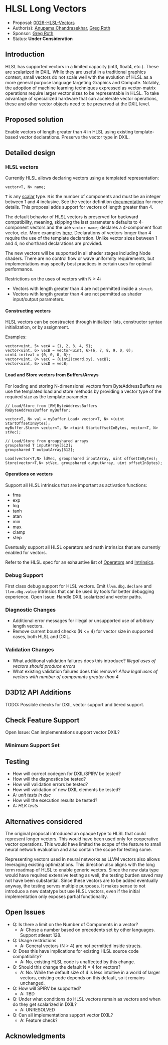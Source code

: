 <!-- {% raw %} -->

# HLSL Long Vectors

* Proposal: [0026-HLSL-Vectors](0026-hlsl-vector-type.md)
* Author(s): [Anupama Chandrasekhar](https://github.com/anupamachandra), [Greg Roth](https://github.com/pow2clk)
* Sponsor: [Greg Roth](https://github.com/pow2clk)
* Status: **Under Consideration**

## Introduction

HLSL has supported vectors in a limited capacity (int3, float4, etc.).
These are scalarized in DXIL.
While they are useful in a traditional graphics context,
 small vectors do not scale well with the evolution of HLSL as a more general purpose language targeting Graphics and Compute.
Notably, the adoption of machine learning techniques expressed as vector-matrix operations require larger vector sizes to be representable in HLSL.
To take advantage of specialized hardware that can accelerate vector operations,
 these and other vector objects need to be preserved at the DXIL level.

## Proposed solution

Enable vectors of length greater than 4 in HLSL using existing template-based vector declarations.
Preserve the vector type in DXIL.

## Detailed design

### HLSL vectors

Currently HLSL allows declaring vectors using a templated representation:

```hlsl
vector<T, N> name;
```

`T` is any [scalar](https://learn.microsoft.com/en-us/windows/win32/direct3dhlsl/dx-graphics-hlsl-scalar) type.
`N` is the number of components and must be an integer between 1 and 4 inclusive.
See the vector definition [documentation](https://learn.microsoft.com/en-us/windows/win32/direct3dhlsl/dx-graphics-hlsl-vector) for more details.
This proposal adds support for vectors of length greater than 4.

The default behavior of HLSL vectors is preserved for backward compatibility, meaning, skipping the last parameter `N`
defaults to 4-component vectors and the use `vector name;` declares a 4-component float vector, etc. More examples
[here](https://learn.microsoft.com/en-us/windows/win32/direct3dhlsl/dx-graphics-hlsl-vector).
Declarations of vectors longer than 4 require the use of the template declaration.
Unlike vector sizes between 1 and 4, no shorthand declarations are provided.

The new vectors will be supported in all shader stages including Node shaders. There are no control flow or wave
uniformity requirements, but implementations may specify best practices in certain uses for optimal performance.

Restrictions on the uses of vectors with N > 4:

* Vectors with length greater than 4 are not permitted inside a `struct`.
* Vectors with length greater than 4 are not permitted as shader input/output parameters.

#### Constructing vectors

HLSL vectors can be constructed through initializer lists, constructor syntax initialization, or by assignment.

Examples:

``` hlsl
vector<uint, 5> vecA = {1, 2, 3, 4, 5};
vector<uint, 6> vecB = vector<uint, 6>(6, 7, 8, 9, 0, 0);
uint4 initval = {0, 0, 0, 0};
vector<uint, 8> vecC = {uint2(coord.xy), vecB};
vector<uint, 6> vecD = vecB;
```

#### Load and Store vectors from Buffers/Arrays

For loading and storing N-dimensional vectors from ByteAddressBuffers we use the templated load and store methods
by providing a vector type of the required size as the template parameter.

```hlsl
// Load/Store from [RW]ByteAddressBuffers
RWByteAddressBuffer myBuffer;

vector<T, N> val = myBuffer.Load< vector<T, N> >(uint StartOffsetInBytes);
myBuffer.Store< vector<T, N> >(uint StartoffsetInBytes, vector<T, N> stVec);

// Load/Store from groupshared arrays
groupshared T inputArray[512];
groupshared T outputArray[512];

Load(vector<T,N> ldVec, groupshared inputArray, uint offsetInBytes);
Store(vector<T,N> stVec, groupshared outputArray, uint offsetInBytes);
```

#### Operations on vectors

Support all HLSL intrinsics that are important as activation functions:

* fma
* exp
* log
* tanh
* atan
* min
* max
* clamp
* step

Eventually support all HLSL operators and math intrinsics that are currently enabled for vectors.

Refer to the HLSL spec for an exhaustive list of [Operators](https://learn.microsoft.com/en-us/windows/win32/direct3dhlsl/dx-graphics-hlsl-operators) and [Intrinsics](https://learn.microsoft.com/en-us/windows/win32/direct3dhlsl/dx-graphics-hlsl-intrinsic-functions).

### Debug Support

First class debug support for HLSL vectors. Emit `llvm.dbg.declare` and `llvm.dbg.value` intrinsics that can be used by tools for better debugging experience. Open Issue: Handle DXIL scalarized and vector paths.

### Diagnostic Changes

* Additional error messages for illegal or unsupported use of arbitrary length vectors.
* Remove current bound checks (N <= 4) for vector size in supported cases, both HLSL and DXIL.

### Validation Changes

* What additional validation failures does this introduce?
*Illegal uses of vectors should produce errors*
* What existing validation failures does this remove?
*Allow legal uses of vectors with number of components greater than 4*

## D3D12 API Additions

TODO: Possible checks for DXIL vector support and tiered support.

## Check Feature Support

Open Issue: Can implementations support vector DXIL?

### Minimum Support Set

## Testing

* How will correct codegen for DXIL/SPIRV be tested?
* How will the diagnostics be tested?
* How will validation errors be tested?
* How will validation of new DXIL elements be tested?
* A: *unit tests in dxc*
* How will the execution results be tested?
* A: *HLK tests*

## Alternatives considered

The original proposal introduced an opaque type to HLSL that could represent longer vectors.
This would have been used only for cooperative vector operations.
This would have limited the scope of the feature to small neural network evaluation and also contain the scope for testing some.

Representing vectors used in neural networks as LLVM vectors also allows leveraging existing optimizations.
This direction also aligns with the long term roadmap of HLSL to enable generic vectors.
Since the new data type would have required extensive testing as well,
the testing burden saved may not have been substantial.
Since these vectors are to be added eventually anyway, the testing serves multiple purposes.
It makes sense to not introduce a new datatype but use HLSL vectors,
even if the initial implementation only exposes partial functionality.

## Open Issues

* Q: Is there a limit on the Number of Components in a vector?
  * A: Chose a number based on precedents set by other languages. Support atleast 128.
* Q: Usage restrictions
  * A: General vectors (N > 4) are not permitted inside structs.
* Q: Does this have implications for existing HLSL source code compatibility?
  * A: No, existing HLSL code is unaffected by this change.
* Q: Should this change the default N = 4 for vectors?
  * A: No. While the default size of 4 is less intuitive in a world of larger vectors, existing code depends on this default, so it remains unchanged.
* Q: How will SPIRV be supported?
  * A: TBD
* Q: Under what conditions do HLSL vectors remain as vectors and when do they get scalarized in DXIL?
  * A: UNRESOLVED
* Q: Can all implementations support vector DXIL?
  * A: Feature check?

## Acknowledgments

<!-- {% endraw %} -->